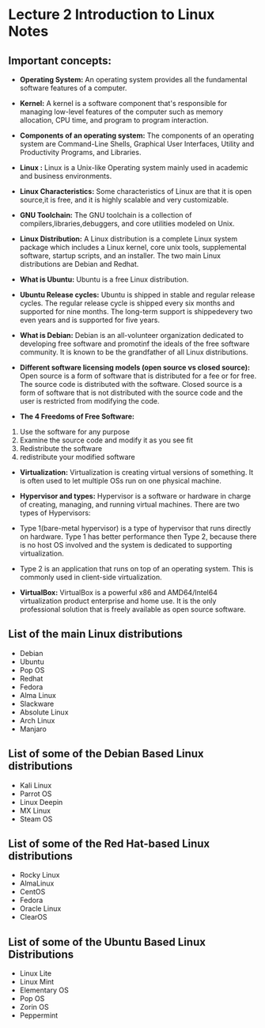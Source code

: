 # Lecture 2 Introduction to Linux Notes

## Important concepts:
* **Operating System:** An operating system provides all the fundamental software features of a computer.
  
* **Kernel:** A kernel is a software component that's responsible for managing low-level features of the computer such as memory allocation, CPU time, and program to program interaction.
  
* **Components of an operating system:** The components of an operating system are Command-Line Shells, Graphical User Interfaces, Utility and Productivity Programs, and Libraries.
  
* **Linux :** Linux is a Unix-like Operating system mainly used in academic and business environments.
  
* **Linux Characteristics:** Some characteristics of Linux are that it is open source,it is free, and it is highly scalable and very customizable.
  
* **GNU Toolchain:** The GNU toolchain is a collection of compilers,libraries,debuggers, and core utilities modeled on Unix.
  
* **Linux Distribution:** A Linux distribution is a complete Linux system package which includes a Linux kernel, core unix tools, supplemental software, startup scripts, and an installer. The two main Linux distributions are Debian and Redhat.
  
* **What is Ubuntu:** Ubuntu is a free Linux distribution.
  
* **Ubuntu Release cycles:** Ubuntu is shipped in stable and regular release cycles. The regular release cycle is shipped every six months and supported for nine months. The long-term support is shippedevery two even years and is supported for five years.
  
* **What is Debian:** Debian is an all-volunteer organization dedicated to developing free software and promotinf the ideals of the free software community. It is known to be the grandfather of all Linux distributions.
 
* **Different software licensing models (open source vs closed source):** Open source is a form of software that is distributed for a fee or for free. The source code is distributed with the software. Closed source is a form of software that is not distributed with the source code and the user is restricted from modifying the code.
  
* **The 4 Freedoms of Free Software:** 
1. Use the software for any purpose
2. Examine the source code and modify it as you see fit
3. Redistribute the software
4. redistribute your modified software
  
* **Virtualization:** Virtualization is creating virtual versions of something. It is often used to let multiple OSs run on one physical machine.
  
* **Hypervisor and types:** Hypervisor is a software or hardware in charge of creating, managing, and running virtual machines. There are two types of Hypervisors:
* Type 1(bare-metal hypervisor) is a type of hypervisor that runs directly on hardware. Type 1 has better performance then Type 2, because there is no host OS involved and the system is dedicated to supporting virtualization.
* Type 2 is an application that runs on top of an operating system. This is commonly used in client-side virtualization.
  
* **VirtualBox:** VirtualBox is a powerful x86 and AMD64/Intel64 virtualization product enterprise and home use. It is the only professional solution that is freely available as open source software.


## List of the main Linux distributions
* Debian
* Ubuntu
* Pop OS
* Redhat
* Fedora
* Alma Linux
* Slackware
* Absolute Linux
* Arch Linux
* Manjaro
  
## List of some of the Debian Based Linux distributions
* Kali Linux
* Parrot OS
* Linux Deepin
* MX Linux
* Steam OS
  
## List of some of the Red Hat-based Linux distributions
* Rocky Linux
* AlmaLinux
* CentOS
* Fedora
* Oracle Linux
* ClearOS
  
## List of some of the Ubuntu Based Linux Distributions
* Linux Lite
* Linux Mint
* Elementary OS
* Pop OS 
* Zorin OS 
* Peppermint
